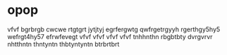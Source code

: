 # opop
vfvf
bgrbrgb
cwcwe
rtgtgrt
jytjtyj
egrfergwtg
qwfrgetrgyyh
rgerthgy5hy5
wefrgt4hy57
efrwfevegt
vfvf
vfvf
vfvf
vfvf
tnhhnthn
rbgbtbty
dvrgvrvr
nhtthntn
thntyntn
thbtyntyntn
btrbrtbrt
